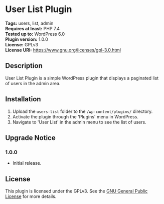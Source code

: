 # User List Plugin
  
**Tags:** users, list, admin  
**Requires at least:** PHP 7.4  
**Tested up to:** WordPress 6.0  
**Plugin version:** 1.0.0  
**License:** GPLv3  
**License URI:** https://www.gnu.org/licenses/gpl-3.0.html  

## Description

User List Plugin is a simple WordPress plugin that displays a paginated list of users in the admin area.

## Installation

1. Upload the `users-list` folder to the `/wp-content/plugins/` directory.
2. Activate the plugin through the 'Plugins' menu in WordPress.
3. Navigate to 'User List' in the admin menu to see the list of users.

## Upgrade Notice

### 1.0.0
* Initial release.

## License
This plugin is licensed under the GPLv3. See the [GNU General Public License](https://www.gnu.org/licenses/gpl-3.0.html) for more details.
